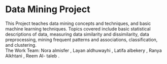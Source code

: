 # Data Mining Project
This Project teaches data mining concepts and techniques, and basic machine learning techniques. Topics covered include basic statistical descriptions of data, measuring data similarity and dissimilarity, data preprocessing, mining frequent patterns and associations, classification, and clustering.  
The Work Team: Nora almisfer , Layan aldhuwayhi , Latifa albekery ,  Ranya Alkhtani ,  Reem Al- taleb .

